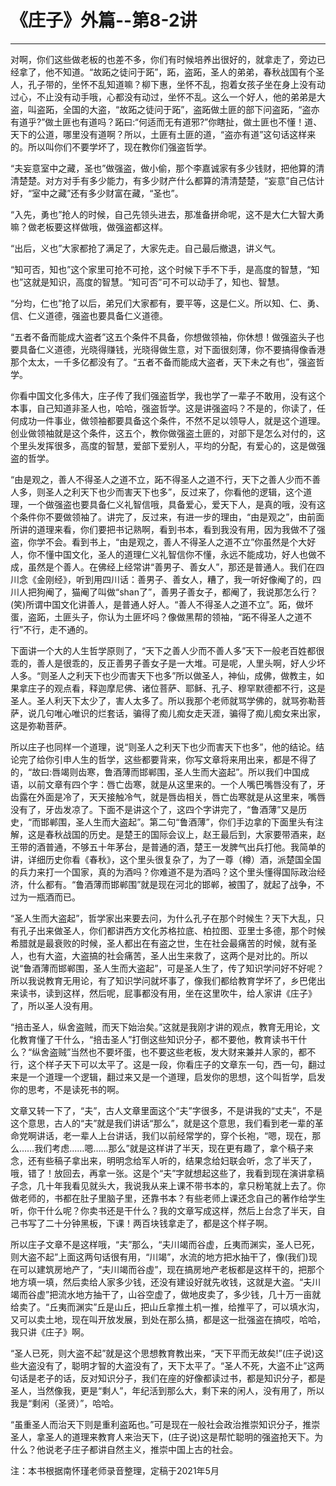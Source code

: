 # 《庄子》外篇--第8-2讲

------

对啊，你们这些做老板的也差不多，你们有时候培养出很好的，就拿走了，旁边已经拿了，他不知道。“故跖之徒问于跖”，跖，盗跖，圣人的弟弟，春秋战国有个圣人，孔子带的，坐怀不乱知道嘛？柳下惠，坐怀不乱，抱着女孩子坐在身上没有动过心，不止没有动手哦，心都没有动过，坐怀不乱。这么一个好人，他的弟弟是大盗，叫盗跖，全国的大盗，“故跖之徒问于跖”，盗跖做土匪的部下问盗跖，“盗亦有道乎?”做土匪也有道吗？跖曰:“何适而无有道邪?”你瞎扯，做土匪也不懂！道、天下的公道，哪里没有道啊？所以，土匪有土匪的道，“盗亦有道”这句话这样来的。所以叫你们不要学坏了，现在教你们强盗哲学。

“夫妄意室中之藏，圣也”做强盗，做小偷，那个李嘉诚家有多少钱财，把他算的清清楚楚。对方对手有多少能力，有多少财产什么都算的清清楚楚，“妄意”自己估计好，“室中之藏”还有多少财富在藏，“圣也”。

“入先，勇也”抢人的时候，自己先领头进去，那准备拼命呢，这不是大仁大智大勇嘛？做老板要这样做哦，做强盗都这样。

“出后，义也”大家都抢了满足了，大家先走。自己最后撤退，讲义气。

“知可否，知也”这个家里可抢不可抢，这个时候下手不下手，是高度的智慧，“知也”这就是知识，高度的智慧。“知可否”可不可以动手了，知也、智慧。

“分均，仁也”抢了以后，弟兄们大家都有，要平等，这是仁义。所以知、仁、勇、信、仁义道德，强盗也要具备仁义道德。

“五者不备而能成大盗者”这五个条件不具备，你想做领袖，你休想！做强盗头子也要具备仁义道德，光晓得赚钱，光晓得做生意，对下面很刻薄，你不要搞得像香港那个太太，一千多亿都没有了。“五者不备而能成大盗者，天下未之有也”，强盗哲学。

你看中国文化多伟大，庄子传了我们强盗哲学，我也学了一辈子不敢用，没有这个本事，自己知道非圣人也，哈哈，强盗哲学。这是讲强盗吗？不是的，你读了，任何成功一件事业，做领袖都要具备这个条件，不然不足以领导人，就是这个道理。创业做领袖就是这个条件，这五个，教你做强盗土匪的，对部下是怎么对付的，这个里头发挥很多，高度的智慧，爱部下爱别人，平均的分配，有爱心的，这是做强盗的哲学。

“由是观之，善人不得圣人之道不立，跖不得圣人之道不行，天下之善人少而不善人多，则圣人之利天下也少而害天下也多”，反过来了，你看他的逻辑，这个道理，一个做强盗也要具备仁义礼智信哦，具备爱心，爱天下人，是真的哦，没有这个条件你不要做领袖了。讲完了，反过来，有进一步的理由，“由是观之”，由前面所讲的道理来看，你们要把书记熟啊，看到书本，看到我没有用，因为我做不了强盗，你学不会。看到书上，“由是观之，善人不得圣人之道不立”你虽然是个大好人，你不懂中国文化，圣人的道理仁义礼智信你不懂，永远不能成功，好人也做不成，虽然是个善人。在佛经上经常讲“善男子、善女人”，那还是普通人。我们在四川念《金刚经》，听到用四川话：善男子、善女人，糟了，我一听好像阉了的，四川人把狗阉了，猫阉了叫做“shan了”，善男子善女子，都阉了，我说那怎么行？(笑)所谓中国文化讲善人，是普通人好人。“善人不得圣人之道不立”。跖，做坏蛋，盗跖，土匪头子，你认为土匪坏吗？像做黑帮的领袖，“跖不得圣人之道不行”不行，走不通的。

下面讲一个大的人生哲学原则了，“天下之善人少而不善人多”天下一般老百姓都很乖的，善人是很乖的，反正善男子善女子是一大堆。可是呢，人里头啊，好人少坏人多。“则圣人之利天下也少而害天下也多”所以做圣人，神仙，成佛，做教主，如果拿庄子的观点看，释迦摩尼佛、诸位菩萨、耶稣、孔子、穆罕默德都不行，这是圣人。圣人利天下太少了，害人太多了。所以我那个老师就骂学佛的，就骂弥勒菩萨，说几句唯心唯识的烂套话，骗得了痴儿痴女走天涯，骗得了痴儿痴女来出家，这是弥勒菩萨。

所以庄子也同样一个道理，说“则圣人之利天下也少而害天下也多”，他的结论。结论完了给你引申人生的哲学，这些都要背来，你写文章将来用出来，都是不得了的，“故曰:唇竭则齿寒，鲁酒薄而邯郸围，圣人生而大盗起”。所以我们中国成语，以前文章有四个字：唇亡齿寒，就是从这里来的。一个人嘴巴嘴唇没有了，牙齿露在外面是冷了，天天接触冷气，就是唇齿相关，唇亡齿寒就是从这里来，嘴唇没有了，牙齿发凉了。下面不是讲这个了，这四个字讲完了，“鲁酒薄”又是历史，“而邯郸围，圣人生而大盗起”。第二句“鲁酒薄”，你们手边拿的下面里头有注解，这是春秋战国的历史。是楚王的国际会议上，赵王最后到，大家要带酒来，赵王带的酒普通，不够五十年茅台，是普通的酒，楚王一发脾气出兵打他。我简单的讲，详细历史你看《春秋》，这个里头很复杂了，为了一尊（樽）酒，派楚国全国的兵力来打一个国家，真的为酒吗？你难道不是为酒吗？这个里头懂得国际政治经济，什么都有。“鲁酒薄而邯郸围”就是现在河北的邯郸，被围了，就起了战争，不过为一瓶酒而已。

“圣人生而大盗起”，哲学家出来要去问，为什么孔子在那个时候生？天下大乱，只有孔子出来做圣人，你们都讲西方文化苏格拉底、柏拉图、亚里士多德，那个时候希腊就是最衰败的时候，圣人都出在有盗之世，生在社会最痛苦的时候，就有圣人，也有大盗，大盗搞的社会痛苦，圣人出生来救了，这两个是对比的。所以说“鲁酒薄而邯郸围，圣人生而大盗起”，可是圣人生了，传了知识学问好不好呢？所以我说教育无用论，有了知识学问就坏事了，像我们都给教育学坏了，乡巴佬出来读书，读到这样，然后呢，屁事都没有用，坐在这里吹牛，给人家讲《庄子》了，所以圣人没有用。

“掊击圣人，纵舍盗贼，而天下始治矣。”这就是我刚才讲的观点，教育无用论，文化教育懂了干什么，“掊击圣人”打倒这些知识分子，都不要他，教育读书干什么？“纵舍盗贼”当然也不要坏蛋，也不要这些老板，发大财来兼并人家的，都不行，这个样子天下可以太平了。这是一段，你看庄子的文章东一句，西一句，翻过来是一个道理一个逻辑，翻过来又是一个道理，启发你的思想，这个叫哲学，启发你的思考，不是读死书的啊。

文章又转一下了，“夫”，古人文章里面这个“夫”字很多，不是讲我的“丈夫”，不是这个意思，古人的“夫”就是我们讲话“那么”，就是这个意思，我们看到老一辈的革命党啊讲话，老一辈人上台讲话，我们以前经常学的，穿个长袍，“嗯，现在，那么……我们考虑……嗯……那么”就是这样讲了半天，现在更有趣了，拿个稿子来念，还有些稿子拿出来，明明念给军人听的，结果念给妇联会听，念了半天了，哦，错了！放回去，再拿一张。这是个“夫”字就想起这些了，我看到现在演讲拿稿子念，几十年我看见就头大，我说我从来上课不带书本的，拿只粉笔就上去了。你做老师的，书都在肚子里脑子里，还靠书本？有些老师上课还念自己的著作给学生听，你干什么呢？你卖书还是干什么？我的文章写成这样，然后上台念了半天，自己书写了二十分钟黑板，下课！两百块钱拿走了，都是这个样子啊。

所以庄子文章不是这样哦，“夫”那么，“夫川竭而谷虚，丘夷而渊实，圣人已死，则大盗不起”上面这两句话很有用，“川竭”，水流的地方把水抽干了，像(我们)现在可以建筑房地产了，“夫川竭而谷虛”，现在搞房地产老板都是这样干的，把那个地方填一填，然后卖给人家多少钱，还没有建设好就先收钱，这就是大盗。“夫川竭而谷虚”把流水地方抽干了，山谷空虚了，做地皮卖了，多少钱，几十万一亩就给卖了。“丘夷而渊实”丘是山丘，把山丘拿推土机一推，给推平了，可以填水沟，又可以卖土地，现在叫开放发展，到处在那么搞，都是这一批强盗在搞哎，哈哈，我只讲《庄子》啊。

“圣人已死，则大盗不起”就是这个思想教育教出来，“天下平而无故矣!”(庄子说)这些大盗没有了，聪明才智的大盗没有了，天下太平了。“圣人不死，大盗不止”这两句话是老子的话，反对知识分子，我们在座的好像都读过书，都是知识分子，都是圣人，当然像我，更是“剩人”，年纪活到那么大，剩下来的闲人，没有用了，所以我是“剩闲（圣贤）”，哈哈。

“虽重圣人而治天下则是重利盗跖也。”可是现在一般社会政治推崇知识分子，推崇圣人，拿圣人的道理来教育人来治天下，(庄子说)这是帮忙聪明的强盗抢天下。为什么？他说老子庄子都讲自然主义，推崇中国上古的社会。

注：本书根据南怀瑾老师录音整理，定稿于2021年5月